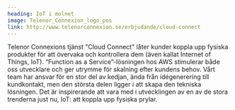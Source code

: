 ```yaml
---
heading: IoT i molnet
image: Telenor_Connexion_logo_pos
link: http://www.telenorconnexion.se/erbjudande/cloud-connect
---
```


Telenor Connexions tjänst "Cloud Connect" låter kunder koppla upp fysiska produkter för att övervaka och kontrollera dem (även kallat Internet of Things, IoT). “Function as a Service”-lösningen hos AWS stimulerar både oss utvecklare och ger utrymme för skalning efter kundens behov. Vårt team har ansvar för en stor del av kedjan, ända från idégenerering till kundkontakt, men den största delen ligger i att skapa den tekniska lösningen. Det är inspirerande att vara med i utvecklingen av en av de stora trenderna just nu, IoT: att koppla upp fysiska prylar.
